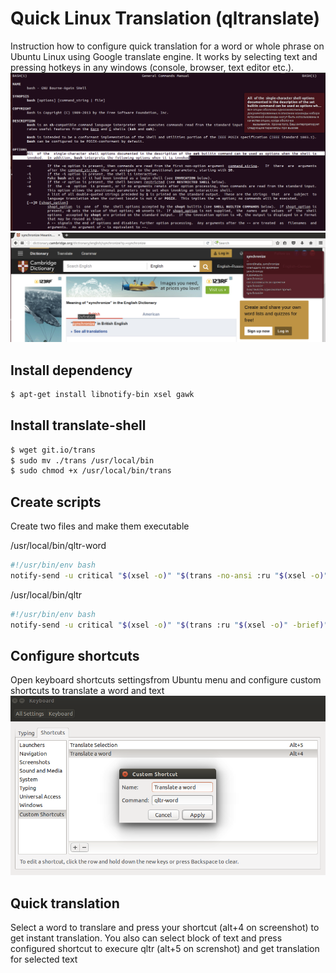 # Quick Linux Translation (qltranslate)

Instruction how to configure quick translation for a word or whole phrase on Ubuntu Linux using Google translate engine.
It works by selecting text and pressing hotkeys in any windows (console, browser, text editor etc.).
![Translating a word](https://github.com/nitrogear/qltranslate/blob/master/docs/qltranslate-1.png?raw=true)
![Translating a text block](https://github.com/nitrogear/qltranslate/blob/master/docs/qltranslate-2.png?raw=true)

## Install dependency

```bash
$ apt-get install libnotify-bin xsel gawk
```

## Install translate-shell

```bash
$ wget git.io/trans
$ sudo mv ./trans /usr/local/bin
$ sudo chmod +x /usr/local/bin/trans
```

## Create scripts

Create two files and make them executable

/usr/local/bin/qltr-word
```bash
#!/usr/bin/env bash
notify-send -u critical "$(xsel -o)" "$(trans -no-ansi :ru "$(xsel -o)")"
```
/usr/local/bin/qltr
```bash
#!/usr/bin/env bash
notify-send -u critical "$(xsel -o)" "$(trans :ru "$(xsel -o)" -brief)"
```

## Configure shortcuts

Open keyboard shortcuts settingsfrom Ubuntu menu and configure custom shortcuts to translate a word and text
![Configure shortcuts](https://github.com/nitrogear/qltranslate/blob/master/docs/qltranslate-3.png?raw=true)

## Quick translation

Select a word to translare and press your shortcut (alt+4 on screenshot) to get instant translation.
You also can select block of text and press configured shortcut to execure qltr (alt+5 on screnshot) and get translation for selected text

